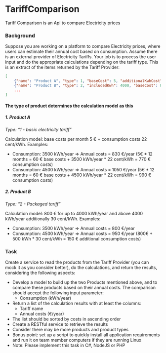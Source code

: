 # TariffComparison
Tariff Comparison is an Api to compare Electricity prices


### Background
Suppose you are working on a platform to compare Electricity prices, where users can estimate their annual
cost based on consumption. Assume there is an external provider of Electricity Tariffs. Your job is to process
the user input and do the appropriate calculations depending on the tariff type.
This is an extract of the items returned by the Tariff Provider:

```json
[
	{"name": "Product A", "type": 1, "baseCost": 5, "additionalKwhCost": 22},
	{"name": "Product B", "type": 2, "includedKwh": 4000, "baseCost": 800, "additionalKwhCost": 30},
	...
]
```

#### The type of product determines the calculation model as this

##### 1. Product A

*Type: “1 - basic electricity tariff”*

Calculation model: base costs per month 5 € + consumption costs 22 cent/kWh. Examples:
- Consumption: 3500 kWh/year => Annual costs = 830 €/year (5€ * 12 months = 60 € base
costs + 3500 kWh/year * 22 cent/kWh = 770 € consumption costs)
- Consumption: 4500 kWh/year => Annual costs = 1050 €/year (5€ * 12 months = 60 € base
costs + 4500 kWh/year * 22 cent/kWh = 990 € consumption costs)

##### 2. Product B

*Type: “2 - Packaged tariff”*

Calculation model: 800 € for up to 4000 kWh/year and above 4000 kWh/year additionally 30
cent/kWh. Examples:
- Consumption: 3500 kWh/year => Annual costs = 800 €/year
- Consumption: 4500 kWh/year => Annual costs = 950 €/year (800€ + 500 kWh * 30 cent/kWh
= 150 € additional consumption costs)

### Task

Create a service to read the products from the Tariff Provider (you can mock it as you consider better), do the
calculations, and return the results, considering the following aspects:
- Develop a model to build up the two Products mentioned above, and to compare these products
based on their annual costs. The comparison should accept the following input parameter:
    - Consumption (kWh/year)
- Return a list of the calculation results with at least the columns:
    - Tariff name
    - Annual costs (€/year)
- The list should be sorted by costs in ascending order
- Create a RESTful service to retrieve the results
- Consider there may be more products and product types
- Bonus point: set up a script to quickly install all application requirements and run it on team member
computers if they are running Linux
- Note: Please implement this task in C#, NodeJS or PHP